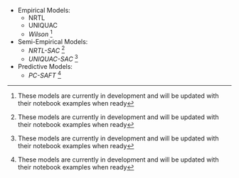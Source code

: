 - Empirical Models:
  - NRTL
  - UNIQUAC
  - *Wilson* [^dev]
- Semi-Empirical Models:
  - *NRTL-SAC* [^dev]
  - *UNIQUAC-SAC* [^dev]
- Predictive Models:
  - *PC-SAFT* [^dev]



[^dev]: These models are currently in development and will be updated with their notebook examples when ready